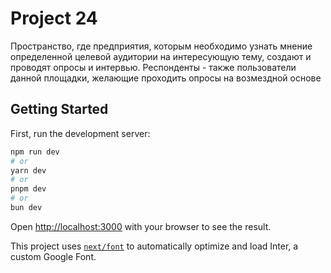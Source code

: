 # Project 24

Пространство, где предприятия, которым необходимо узнать мнение определенной целевой аудитории на интересующую тему, создают и проводят опросы и интервью. Респонденты - также пользователи данной площадки, желающие проходить опросы на возмездной основе

## Getting Started

First, run the development server:

```bash
npm run dev
# or
yarn dev
# or
pnpm dev
# or
bun dev
```

Open [http://localhost:3000](http://localhost:3000) with your browser to see the result.


This project uses [`next/font`](https://nextjs.org/docs/basic-features/font-optimization) to automatically optimize and load Inter, a custom Google Font.

